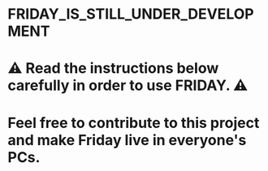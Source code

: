 # FRIDAY_IS_STILL_UNDER_DEVELOPMENT #
# ⚠ Read the instructions below carefully in order to use FRIDAY. ⚠


# Feel free to contribute to this project and make Friday live in everyone's PCs.
